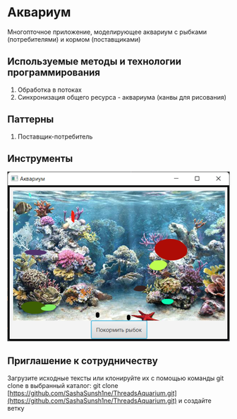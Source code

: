 # Аквариум
  Многопточное приложение, моделирующее аквариум с рыбками (потребителями) и кормом (поставщиками)
## Используемые методы и технологии программирования
  1. Обработка в потоках
  2. Синхронизация общего ресурса - аквариума (канвы для рисования)
## Паттерны 
  1. Поставщик-потребитель
## Инструменты
![Image alt](../img/Screenshot_5.png)
## Приглашение к сотрудничеству
Загрузите исходные тексты или клонируйте их с помощью команды git clone в выбранный каталог: git clone [https://github.com/SashaSunsh1ne/ThreadsAquarium.git](https://github.com/SashaSunsh1ne/ThreadsAquarium.git) и создайте ветку